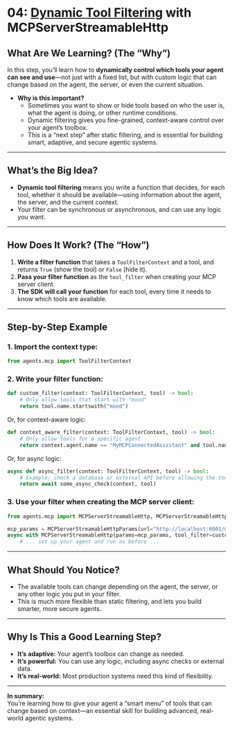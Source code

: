 # 04: [Dynamic Tool Filtering](https://openai.github.io/openai-agents-python/mcp/#dynamic-tool-filtering) with MCPServerStreamableHttp

## What Are We Learning? (The “Why”)

In this step, you’ll learn how to **dynamically control which tools your agent can see and use**—not just with a fixed list, but with custom logic that can change based on the agent, the server, or even the current situation.

- **Why is this important?**
  - Sometimes you want to show or hide tools based on who the user is, what the agent is doing, or other runtime conditions.
  - Dynamic filtering gives you fine-grained, context-aware control over your agent’s toolbox.
  - This is a “next step” after static filtering, and is essential for building smart, adaptive, and secure agentic systems.

---

## What’s the Big Idea?

- **Dynamic tool filtering** means you write a function that decides, for each tool, whether it should be available—using information about the agent, the server, and the current context.
- Your filter can be synchronous or asynchronous, and can use any logic you want.

---

## How Does It Work? (The “How”)

1. **Write a filter function** that takes a `ToolFilterContext` and a tool, and returns `True` (show the tool) or `False` (hide it).
2. **Pass your filter function** as the `tool_filter` when creating your MCP server client.
3. **The SDK will call your function** for each tool, every time it needs to know which tools are available.

---

## Step-by-Step Example

### 1. Import the context type:
```python
from agents.mcp import ToolFilterContext
```

### 2. Write your filter function:
```python
def custom_filter(context: ToolFilterContext, tool) -> bool:
    # Only allow tools that start with "mood"
    return tool.name.startswith("mood")
```

Or, for context-aware logic:
```python
def context_aware_filter(context: ToolFilterContext, tool) -> bool:
    # Only allow tools for a specific agent
    return context.agent.name == "MyMCPConnectedAssistant" and tool.name == "mood_from_shared_server"
```

Or, for async logic:
```python
async def async_filter(context: ToolFilterContext, tool) -> bool:
    # Example: check a database or external API before allowing the tool
    return await some_async_check(context, tool)
```

### 3. Use your filter when creating the MCP server client:
```python
from agents.mcp import MCPServerStreamableHttp, MCPServerStreamableHttpParams

mcp_params = MCPServerStreamableHttpParams(url="http://localhost:8001/mcp/")
async with MCPServerStreamableHttp(params=mcp_params, tool_filter=custom_filter, name="MyDynamicMCPServer") as mcp_server_client:
    # ... set up your agent and run as before ...
```

---

## What Should You Notice?

- The available tools can change depending on the agent, the server, or any other logic you put in your filter.
- This is much more flexible than static filtering, and lets you build smarter, more secure agents.

---

## Why Is This a Good Learning Step?

- **It’s adaptive:** Your agent’s toolbox can change as needed.
- **It’s powerful:** You can use any logic, including async checks or external data.
- **It’s real-world:** Most production systems need this kind of flexibility.

---

**In summary:**  
You’re learning how to give your agent a “smart menu” of tools that can change based on context—an essential skill for building advanced, real-world agentic systems.